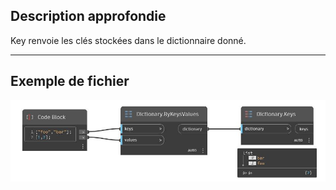 ## Description approfondie
Key renvoie les clés stockées dans le dictionnaire donné.
___
## Exemple de fichier

![Keys](./DesignScript.Builtin.Dictionary.Keys_img.jpg)

